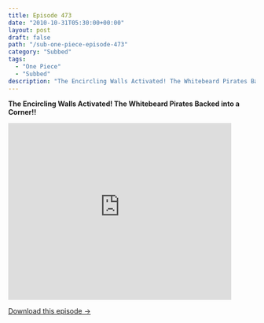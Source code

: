 ```yaml
---
title: Episode 473
date: "2010-10-31T05:30:00+00:00"
layout: post
draft: false
path: "/sub-one-piece-episode-473"
category: "Subbed"
tags:
  - "One Piece"
  - "Subbed"
description: "The Encircling Walls Activated! The Whitebeard Pirates Backed into a Corner!!"
---
```


**The Encircling Walls Activated! The Whitebeard Pirates Backed into a Corner!!**

<iframe width="640" height="360" src="https://www.rapidvideo.com/e/G6FRPEWLX1" frameborder="0" marginwidth=0 marginheight=0 scrolling=no allowfullscreen style="max-width:90%;"></iframe>

<a href="http://ouo.io/qs/eCodkFEQ?s=https://www.rapidvideo.com/d/G6FRPEWLX1" class="styled_a">Download this episode →</a>

